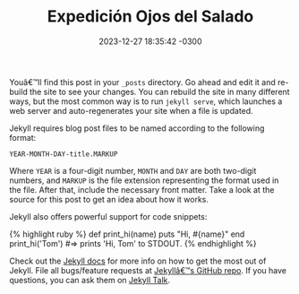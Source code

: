 ﻿---
title:  "Expedición Ojos del Salado"
date:   2023-12-27 18:35:42 -0300
categories: 
  - Blog
tags:
  - Club Andino Ojos del Salado
  - montañismo
  - tiempo libre
sidebar:
  - title: "Title"
    image: /assets/images/ubicacion_ODS2.png
    image_alt: "image"
    text: "Some text here."
  - title: "Another Title"
    text: "More text here."
excerpt: Prueba de texto con **markdown**
header:
  teaser: "/assets/images/teaser/ojosdelsalado_retorno.jpg"
  overlay_image: "/assets/images/Imagen1.jpg"
permalink: /:categories/:title/
breadcrumbs: true
---
Youâ€™ll find this post in your `_posts` directory. Go ahead and edit it and re-build the site to see your changes. You can rebuild the site in many different ways, but the most common way is to run `jekyll serve`, which launches a web server and auto-regenerates your site when a file is updated.

Jekyll requires blog post files to be named according to the following format:

`YEAR-MONTH-DAY-title.MARKUP`

Where `YEAR` is a four-digit number, `MONTH` and `DAY` are both two-digit numbers, and `MARKUP` is the file extension representing the format used in the file. After that, include the necessary front matter. Take a look at the source for this post to get an idea about how it works.

Jekyll also offers powerful support for code snippets:

{% highlight ruby %}
def print_hi(name)
  puts "Hi, #{name}"
end
print_hi('Tom')
#=> prints 'Hi, Tom' to STDOUT.
{% endhighlight %}

Check out the [Jekyll docs][jekyll-docs] for more info on how to get the most out of Jekyll. File all bugs/feature requests at [Jekyllâ€™s GitHub repo][jekyll-gh]. If you have questions, you can ask them on [Jekyll Talk][jekyll-talk].

[jekyll-docs]: https://jekyllrb.com/docs/home
[jekyll-gh]:   https://github.com/jekyll/jekyll
[jekyll-talk]: https://talk.jekyllrb.com/
